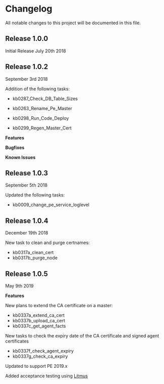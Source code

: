 # Changelog

All notable changes to this project will be documented in this file.

## Release 1.0.0

Initial Release July 20th 2018

## Release 1.0.2

September 3rd 2018

Addition of the following tasks:

- kb0287_Check_DB_Table_Sizes

- kb0263_Rename_Pe_Master

- kb0298_Run_Code_Deploy

- kb0299_Regen_Master_Cert

**Features**

**Bugfixes**

**Known Issues**

## Release 1.0.3

September 5th 2018

Updated the following tasks:

- kb0009_change_pe_service_loglevel

## Release 1.0.4

December 19th 2018

New task to clean and purge certnames:

- kb0317a_clean_cert
- kb0317b_purge_node

## Release 1.0.5

May 9th 2019

**Features**

New plans to extend the CA certificate on a master:

- kb0337a_extend_ca_cert
- kb0337b_upload_ca_cert
- kb0337c_get_agent_facts

New tasks to check the expiry date of the CA certificate and signed agent certificates

- kb0337f_check_agent_expiry
- kb0337g_check_ca_expiry

Updated to support PE 2019.x

Added acceptance testing using [Litmus](https://github.com/puppetlabs/puppet_litmus)
